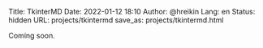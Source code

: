 Title: TkinterMD
Date: 2022-01-12 18:10
Author: @hreikin
Lang: en
Status: hidden
URL: projects/tkintermd
save_as: projects/tkintermd.html

Coming soon.